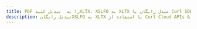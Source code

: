 ---title: PDF را به  تبدیل کنیدXLTX، XSLFO به XLTX مبدل رایگان یا Curl SDKdescription: تبدیل رایگانXSLFO به XLTX با استفاده از Curl Cloud APIs & SDK همچنین اسناد PDF را در Cloud ایجاد، ویرایش و رندر کنید.---